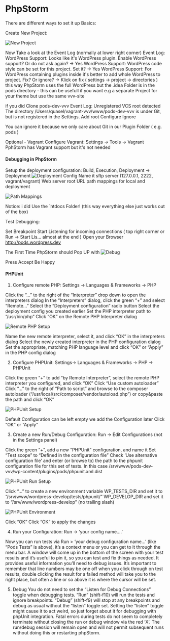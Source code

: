 # PhpStorm

There are different ways to set it up
Basics:

Create New Project:

![New Project](/screenshots/new_project.jpeg)

Now Take a look at the Event Log (normally at lower right corner)
Event Log:
WordPress Support: Looks like it's WordPress plugin. Enable WordPress support? Or do not ask again? -> Yes
WordPress Support: WordPress code style can be set for this project. Set it?  -> Yes
WordPress Support: For WordPress containing plugins inside it's better to add whole WordPress to project. Fix? Or ignore? -> Klick on fix ( settings -> project -> directories ) this way PhpStorm uses the full WordPress but the .idea Folder is in the pods directory - this can be usefull if you want e.g a separate Project for your theme but use the same vvv-site

if you did Clone pods-dev-vvv
Event Log:
Unregistered VCS root detected
         The directory /Users/quasel/vagrant-vvv/www/pods-dev-vvv is under Git, but is not registered in the Settings.
         Add root  Configure  Ignore

You can ignore it because we only care about Git in our Plugin Folder ( e.g. pods )

Optional - Vagrant
    Configure Vagrant: Settings -> Tools -> Vagrant
    PphStorm has Vagrant support but it's not needed


#### Debugging in PhpStorm

Setup the deployment configuration: Build, Execution, Deployment -> Deployment
![Deployment Config](/screenshots/deployment.jpeg)
Name it
sftp server (127.0.0.1, 2222, vagrant/vagrant)
Web server root URL
path mappings for local and deployment

![Path Mappings](/screenshots/deploy_path.jpeg)

Notice: i did Use the `htdocs Folder! (this way everything else just works out of the box)


Test Debugging:

Set Breakpoint
Start Listening for incoming connections  ( top right corner or Run -> Start Lis... almost at the end )
Open your Browser http://pods.wordpress.dev

The First Time PhpStorm should Pop UP with
![Debug](/screenshots/debug_incoming.jpeg)


Press Accept
Be Happy



#### PHPUnit

1. Configure remote PHP: Settings -> Languages & Frameworks -> PHP

Click the “...” to the right of the “Interpreter” drop down to open the interpreters dialog
In the “Interpreters” dialog, click the green “+” and select “Remote...”
Select the “Deployment configuration” radio button
Select the deployment config you created earlier
Set the PHP interpreter path to “/usr/bin/php”
Click “OK” on the Remote PHP Interpreter dialog

![Remote PHP Setup](/screenshots/php.jpeg.jpeg)

Name the new remote interpreter, select it, and click “OK” in the interpreters dialog
Select the newly created interpreter in the PHP configuration dialog
Set the appropriate, matching PHP language level and click “OK” or “Apply” in the PHP config dialog


2. Configure PHPUnit: Settings-> Languages & Frameworks -> PHP -> PHPUnit

Click the green “+” to add “by Remote Interpreter”, select the remote PHP interpreter you configured, and click “OK”
Click “Use custom autoloader”
Click “...” to the right of “Path to script” and browse to the composer autoloader (“/usr/local/src/composer/vendor/autoload.php”) or copy&paste the path and click “OK”

![PHPUnit Setup](/screenshots/phpunit.jpeg)

Default Configuration can be left empty we add the Configuration later
Click “OK” or “Apply”

3. Create a new Run/Debug Configuration: Run -> Edit Configurations (not in the Settings panel)

Click the green “+”, add a new “PHPUnit” configuration, and name it
Set “Test scope” to “Defined in the configuration file”
Check ‘Use alternative configuration file’ and enter (or browse to) the path to the phpunit configuration file for this set of tests. In this case /srv/www/pods-dev-vvv/wp-content/plugins/pods/phpunit.xml.dist

![PHPUnit Run Setup](/screenshots/phpunit_run_config.jpeg)

Click “...” to create a new environment variable
WP_TESTS_DIR and set it to “/srv/www/wordpress-develop/tests/phpunit/”
WP_DEVELOP_DIR and set it to “/srv/www/wordpress-develop” (no trailing slash)

![PHPUnit Environment](/screenshots/environment.jpeg)

Click “OK”
Click “OK” to apply the changes

4. Run your Configuration: Run -> ‘your config name….’

Now you can run tests via Run > ‘your debug configuration name...’ (like “Pods Tests” is above), it’s a context menu or you can get to it through the menu bar.
A window will come up in the bottom of the screen with your test results and it’s useful to pin it, so you can test and fix things as needed. It provides useful information you’ll need to debug issues.
It’s important to remember that line numbers may be one off when you click through on test results, double clicking the result for a failed method will take you to the right place, but often a line or so above it is where the cursor will be set.

5. Debug
You do not need to set the “Listen for Debug Connections” toggle when debugging tests.  “Run” (shift-f10) will run the tests and ignore breakpoints.  “Debug” (shift-f9) will stop at any breakpoints and debug as usual without the “listen” toggle set.  Setting the “listen” toggle might cause it to act weird, so just forget about it for debugging with phpUnit integration.
Fatal errors during tests do not seem to completely terminate without closing the run or debug window via the red ‘X’.  The run/debug session will remain open and will not permit subsequent runs without doing this or restarting phpStorm.